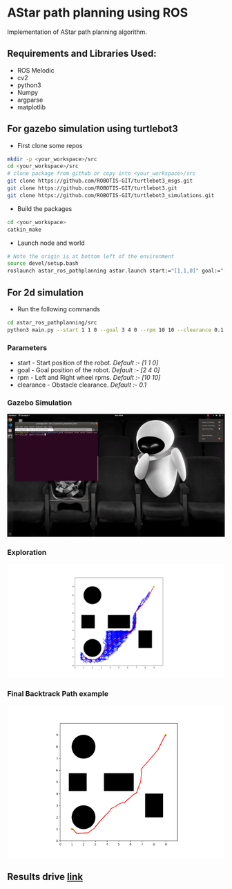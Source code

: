 
# AStar path planning using ROS 
Implementation of AStar path planning algorithm.
## Requirements and Libraries Used:
- ROS Melodic
- cv2
- python3
- Numpy
- argparse
- matplotlib

## For gazebo simulation using turtlebot3
- First clone some repos
``` bash
mkdir -p <your_workspace>/src
cd <your_workspace>/src
# clone package from github or copy into <your_workspace>/src
git clone https://github.com/ROBOTIS-GIT/turtlebot3_msgs.git
git clone https://github.com/ROBOTIS-GIT/turtlebot3.git
git clone https://github.com/ROBOTIS-GIT/turtlebot3_simulations.git
```
- Build the packages 
``` bash 
cd <your_workspace>
catkin_make
```
- Launch node and world
``` bash
# Note the origin is at bottom left of the environment
source devel/setup.bash
roslaunch astar_ros_pathplanning astar.launch start:="[1,1,0]" goal:="[2,4,0]" rpm:="[10,10]" clearance:="0.1"
```

## For 2d simulation
- Run the following commands
``` bash
cd astar_ros_pathplanning/src
python3 main.py --start 1 1 0 --goal 3 4 0 --rpm 10 10 --clearance 0.1
```

### Parameters
- start -  Start position of the robot. *Default :- [1 1 0]*
- goal - Goal position of the robot. *Default :- [2 4 0]*
- rpm - Left and Right wheel rpms. *Default :- [10 10]* 
- clearance - Obstacle clearance. *Default :- 0.1*

### Gazebo Simulation
<p align="center">
<img src="results/pathexplore.gif"/>
</p>

### Exploration
<p align="center">
<img src="results/exploration.png"/>
</p>

### Final Backtrack Path example
<p align="center">
<img src="results/final_path.png"/>
</p>


## Results drive [link](https://drive.google.com/drive/folders/1w2RC5oesQH3v8CEqEWXiQlP5M5i1X1QA?usp=sharing)